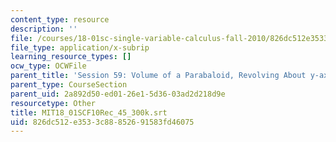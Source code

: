 ```yaml
---
content_type: resource
description: ''
file: /courses/18-01sc-single-variable-calculus-fall-2010/826dc512e3533c88852691583fd46075_MIT18_01SCF10Rec_45_300k.srt
file_type: application/x-subrip
learning_resource_types: []
ocw_type: OCWFile
parent_title: 'Session 59: Volume of a Parabaloid, Revolving About y-axis'
parent_type: CourseSection
parent_uid: 2a892d50-ed01-26e1-5d36-03ad2d218d9e
resourcetype: Other
title: MIT18_01SCF10Rec_45_300k.srt
uid: 826dc512-e353-3c88-8526-91583fd46075
---
```

